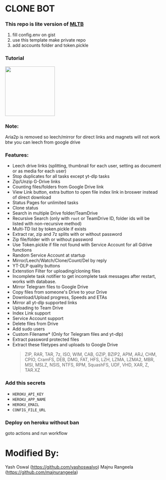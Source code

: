 # CLONE BOT
### This repo is lite version of <a href="https://github.com/anasty17/mirror-leech-telegram-bot">MLTB</a>

1. fill config.env on gist <br>
2. use this template make private repo <br>
3. add accounts folder and token.pickle <br>

### Tutorial
<p><a href="https://youtu.be/ZK4e7n1jEE0"> <img src="https://img.shields.io/badge/See%20Video-red?style=for-the-badge&logo=YouTube" width="160""/></a></p>

### Note: 
Aria2p is removed so leech/mirror for direct links and magnets will not work <br>
btw you can leech from google drive

### Features:
- Leech drive links (splitting, thumbnail for each user, setting as document or as media for each user)
- Stop duplicates for all tasks except yt-dlp tasks
- Zip/Unzip G-Drive links
- Counting files/folders from Google Drive link
- View Link button, extra button to open file index link in broswer instead of direct download
- Status Pages for unlimited tasks
- Clone status
- Search in multiple Drive folder/TeamDrive
- Recursive Search (only with `root` or TeamDrive ID, folder ids will be listed with non-recursive method)
- Multi-TD list by token.pickle if exists
- Extract rar, zip and 7z splits with or without password
- Zip file/folder with or without password
- Use Token.pickle if file not found with Service Account for all Gdrive functions
- Random Service Account at startup
- Mirror/Leech/Watch/Clone/Count/Del by reply
- YT-DLP quality buttons
- Extenstion Filter for uploading/cloning files
- Incomplete task notifier to get incomplete task messages after restart, works with database.
- Mirror Telegram files to Google Drive
- Copy files from someone's Drive to your Drive 
- Download/Upload progress, Speeds and ETAs
- Mirror all yt-dlp supported links
- Uploading to Team Drive
- Index Link support
- Service Account support
- Delete files from Drive
- Add sudo users
- Custom Filename* (Only for Telegram files and yt-dlp)
- Extract password protected files
- Extract these filetypes and uploads to Google Drive
  > ZIP, RAR, TAR, 7z, ISO, WIM, CAB, GZIP, BZIP2, APM, ARJ, CHM, CPIO, CramFS, DEB, DMG, FAT, HFS, LZH, LZMA, LZMA2, MBR, MSI, MSLZ, NSIS, NTFS, RPM, SquashFS, UDF, VHD, XAR, Z, TAR.XZ

  
### Add this secrets
- `HEROKU_API_KEY`
- `HEROKU_APP_NAME`
- `HEROKU_EMAIL`
- `CONFIG_FILE_URL`

### Deploy on heroku without ban
goto actions and run workflow

# Modified By:
Yash Oswal (https://github.com/yashoswalyo)
Majnu Rangeela (https://github.com/majnurangeela)
